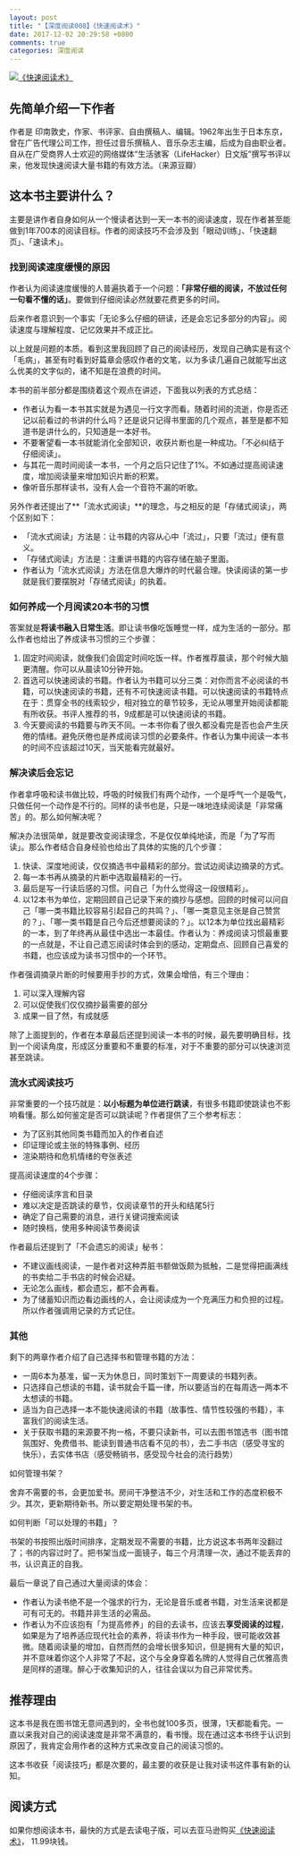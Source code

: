 ```yaml
---
layout: post
title: "【深度阅读008】《快速阅读术》"
date: 2017-12-02 20:29:58 +0800
comments: true
categories: 深度阅读
---
```


[![《快速阅读术》](https://images-cn.ssl-images-amazon.com/images/I/51NOb1yQyEL.jpg)](https://www.amazon.cn/dp/B0739ZX9WZ/?ie=UTF8&tag=forecho0c-23)

## 先简单介绍一下作者

作者是 印南敦史，作家、书评家、自由撰稿人、编辑。1962年出生于日本东京，曾在广告代理公司工作，担任过音乐撰稿人、音乐杂志主编，后成为自由职业者。自从在广受商界人士欢迎的网络媒体“生活骇客（LifeHacker）日文版”撰写书评以来，他发现快速阅读大量书籍的有效方法。（来源豆瓣）

## 这本书主要讲什么？

主要是讲作者自身如何从一个慢读者达到一天一本书的阅读速度，现在作者甚至能做到1年700本的阅读目标。作者的阅读技巧不会涉及到「眼动训练」、「快速翻页」、「速读术」。

<!--more-->

### 找到阅读速度缓慢的原因

作者认为阅读速度缓慢的人普遍执着于一个问题：**「非常仔细的阅读，不放过任何一句看不懂的话」**。要做到仔细阅读必然就要花费更多的时间。

后来作者意识到一个事实「无论多么仔细的研读，还是会忘记多部分的内容」。阅读速度与理解程度、记忆效果并不成正比。

以上就是问题的本质。看到这里我回顾了自己的阅读经历，发现自己确实是有这个「毛病」，甚至有时看到好篇章会感叹作者的文笔，以为多读几遍自己就能写出这么优美的文字似的，诸不知是在浪费的时间。

本书的前半部分都是围绕着这个观点在讲述，下面我以列表的方式总结：

- 作者认为看一本书其实就是为遇见一行文字而看。随着时间的流逝，你是否还记以前看过的书讲的什么吗？还是说只记得书里面的几个观点，甚至是都不知道书是讲什么的，只知道是一本好书。
- 不要奢望看一本书就能消化全部知识，收获片断也是一种成功。「不必纠结于仔细阅读」。
- 与其花一周时间阅读一本书，一个月之后只记住了1%。不如通过提高阅读速度，增加阅读量来增加知识片断的积累。
- 像听音乐那样读书，没有人会一个音符不漏的听歌。

另外作者还提出了**「流水式阅读」**的理念，与之相反的是「存储式阅读」，两个区别如下：

- 「流水式阅读」方法是：让书籍的内容从心中「流过」，只要「流过」便有意义。
- 「存储式阅读」方法是：注重讲书籍的内容存储在脑子里面。
- 作者认为「流水式阅读」方法在信息大爆炸的时代最合理。快读阅读的第一步就是我们要摆脱对「存储式阅读」的执着。

### 如何养成一个月阅读20本书的习惯

答案就是**将读书融入日常生活**。即让读书像吃饭睡觉一样，成为生活的一部分。那么作者也给出了养成读书习惯的三个步骤：

1. 固定时间阅读，就像我们会固定时间吃饭一样。作者推荐晨读，那个时候大脑更清醒。你可以从晨读10分钟开始。
2. 首选可以快速阅读的书籍。作者认为书籍可以分三类：对你而言不必阅读的书籍，可以快速阅读的书籍，还有不可快速阅读书籍。可以快速阅读的书籍特点在于：贯穿全书的线索较少，相对独立的章节较多，无论从哪里开始阅读都能有所收获。书评人推荐的书，9成都是可以快速阅读的书籍。
3. 今天要阅读的书籍要与昨天不同。一本书你看了很久都没看完是否也会产生厌倦的情绪。避免厌倦也是养成阅读习惯的必要条件。作者认为集中阅读一本书的时间不应该超过10天，当天能看完就最好。

### 解决读后会忘记

作者拿呼吸和读书做比较，呼吸的时候我们有两个动作，一个是呼气一个是吸气，只做任何一个动作是不行的。同样的读书也是，只是一味地连续阅读是「非常痛苦」的。那么如何解决呢？

解决办法很简单，就是要改变阅读理念，不是仅仅单纯地读，而是「为了写而读」。那么作者结合自身经验也给出了具体的实施的几个步骤：

1. 快读、深度地阅读，仅仅摘选书中最精彩的部分。尝试边阅读边摘录的方式。
2. 每一本书再从摘录的片断中选取最精彩的一行。
3. 最后是写一行读后感的习惯。问自己「为什么觉得这一段很精彩」。
4. 以12本书为单位，定期回顾自己记录下来的摘抄与感想。回顾的时候可以问自己「哪一类书籍比较容易引起自己的共鸣？」、「哪一类意见主张是自己赞赏的？」、「哪一类书籍是自己今后还想要阅读的？」。以12本为单位找出最精彩的一本，到了年终再从最佳中选出一本最佳。作者认为：养成阅读习惯最重要的一点就是，不让自己遗忘阅读时体会到的感动，定期盘点、回顾自己喜爱的书籍，也应该成为读书习惯中的一个环节。

作者强调摘录片断的时候要用手抄的方式，效果会增倍，有三个理由：

1. 可以深入理解内容
2. 可以促使我们仅仅摘抄最需要的部分
3. 成果一目了然，有成就感

除了上面提到的，作者在本章最后还提到阅读一本书的时候，最先要明确目标，找到一个阅读角度，形成区分重要和不重要的标准，对于不重要的部分可以快速浏览甚至跳读。

### 流水式阅读技巧

非常重要的一个技巧就是：**以小标题为单位进行跳读**，有很多书籍即使跳读也不影响看懂。那么如何鉴定是否可以跳读呢？作者提供了三个参考标志：

- 为了区别其他同类书籍而加入的作者自述
- 印证理论或主张的特殊事例、经历
- 渲染期待和危机情绪的夸张表述

提高阅读速度的4个步骤：

- 仔细阅读序言和目录
- 难以决定是否跳读的章节，仅阅读章节的开头和结尾5行
- 确定了自己需要的消息，进行关键词搜索阅读
- 随时换档，使用多种阅读节奏阅读

作者最后还提到了「不会遗忘的阅读」秘书：

- 不建议画线阅读，一是作者对这种弄脏书额做饭颇为抵触，二是觉得把画满线的书卖给二手书店的时候会迟疑。
- 无论怎么画线，都会遗忘，都不会再看。
- 为了储蓄知识而边看边画线的人，会让阅读成为一个充满压力和负担的过程。所以作者强调用记录的方式记住。

### 其他

剩下的两章作者介绍了自己选择书和管理书籍的方法：

- 一周6本为基准，留一天为休息日，同时策划下一周要读的书籍列表。
- 只选择自己想读的书籍，读书就会千篇一律，所以要适当的在每周选一两本不太想读的书籍。
- 适当为自己选择一本不能快速阅读的书籍（故事性、情节性较强的书籍），丰富我们的阅读生活。
- 关于获取书籍的来源要不拘一格，不要只读新书，可以去图书馆选书（图书馆氛围好、免费借书、能读到普通书店看不见的书），去二手书店（感受寻宝的快乐），去实体书店（感受畅销书，感受现今社会的流行趋势）

如何管理书架？

舍弃不需要的书，会更加爱书。房间干净整洁不少，对生活和工作的态度积极不少。其次，更新期待新书。所以要定期处理书架的书。

如何判断「可以处理的书籍」？

书架的书按照出版时间排序，定期发现不需要的书籍，比方说这本书两年没翻过了；书的内容过时了。把书架当成一面镜子，每三个月清理一次，通过不能丢弃的书，认识真正的自我。

最后一章说了自己通过大量阅读的体会：

- 作者认为读书绝不是一个强求的行为，无论是音乐或者书籍，对生活来说都是可有可无的。书籍并非生活的必需品。
- 作者认为不应该抱有「为提高修养」的目的去读书，应该去**享受阅读的过程**，如果是为了培养适应现代社会的素养，将读书作为一种手段，很可能收效甚微。随着阅读量的增加，自然而然的会增长很多知识，但是拥有大量的知识，并不意味着你这个人非常了不起，这个与全身穿着名牌的人觉得自己优雅高贵是同样的道理。醉心于收集知识的人，往往会误以为自己非常优秀。

## 推荐理由

这本书是我在图书馆无意间遇到的，全书也就100多页，很薄，1天都能看完。一直以来我对自己的阅读速度是非常不满意的，看书慢。现在通过这本书终于认识到原因了，我肯定会用作者的这种方式来改变自己的阅读习惯的。

这本书收获「阅读技巧」都是次要的，最主要的收获是让我对读书这件事有新的认知。

## 阅读方式

如果你想阅读本书，最快的方式是去读电子版，可以去亚马逊购买[《快速阅读术》](https://www.amazon.cn/dp/B071D3VJFS/?ie=UTF8&tag=forecho0c-23)， 11.99块钱。